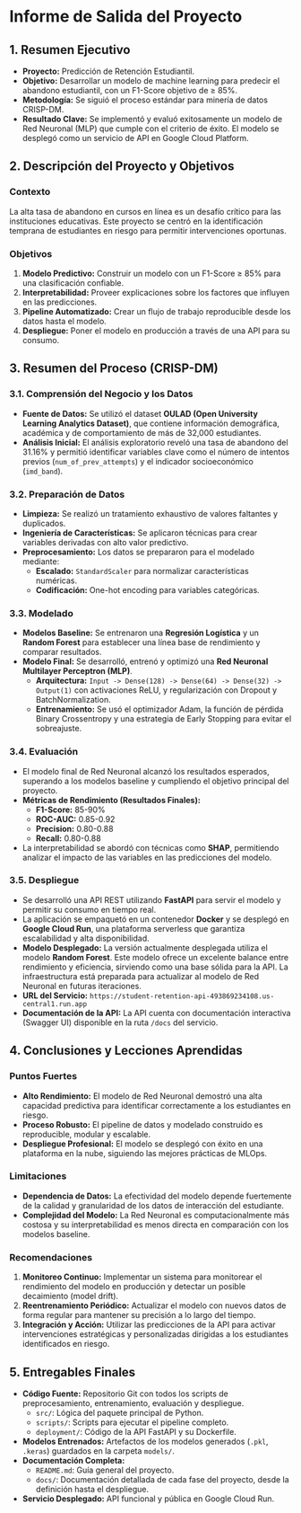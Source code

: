 # Informe de Salida del Proyecto

## 1. Resumen Ejecutivo

- **Proyecto:** Predicción de Retención Estudiantil.
- **Objetivo:** Desarrollar un modelo de machine learning para predecir el abandono estudiantil, con un F1-Score objetivo de ≥ 85%.
- **Metodología:** Se siguió el proceso estándar para minería de datos CRISP-DM.
- **Resultado Clave:** Se implementó y evaluó exitosamente un modelo de Red Neuronal (MLP) que cumple con el criterio de éxito. El modelo se desplegó como un servicio de API en Google Cloud Platform.

## 2. Descripción del Proyecto y Objetivos

### Contexto
La alta tasa de abandono en cursos en línea es un desafío crítico para las instituciones educativas. Este proyecto se centró en la identificación temprana de estudiantes en riesgo para permitir intervenciones oportunas.

### Objetivos
1.  **Modelo Predictivo:** Construir un modelo con un F1-Score ≥ 85% para una clasificación confiable.
2.  **Interpretabilidad:** Proveer explicaciones sobre los factores que influyen en las predicciones.
3.  **Pipeline Automatizado:** Crear un flujo de trabajo reproducible desde los datos hasta el modelo.
4.  **Despliegue:** Poner el modelo en producción a través de una API para su consumo.

## 3. Resumen del Proceso (CRISP-DM)

### 3.1. Comprensión del Negocio y los Datos
- **Fuente de Datos:** Se utilizó el dataset **OULAD (Open University Learning Analytics Dataset)**, que contiene información demográfica, académica y de comportamiento de más de 32,000 estudiantes.
- **Análisis Inicial:** El análisis exploratorio reveló una tasa de abandono del 31.16% y permitió identificar variables clave como el número de intentos previos (`num_of_prev_attempts`) y el indicador socioeconómico (`imd_band`).

### 3.2. Preparación de Datos
- **Limpieza:** Se realizó un tratamiento exhaustivo de valores faltantes y duplicados.
- **Ingeniería de Características:** Se aplicaron técnicas para crear variables derivadas con alto valor predictivo.
- **Preprocesamiento:** Los datos se prepararon para el modelado mediante:
    - **Escalado:** `StandardScaler` para normalizar características numéricas.
    - **Codificación:** One-hot encoding para variables categóricas.

### 3.3. Modelado
- **Modelos Baseline:** Se entrenaron una **Regresión Logística** y un **Random Forest** para establecer una línea base de rendimiento y comparar resultados.
- **Modelo Final:** Se desarrolló, entrenó y optimizó una **Red Neuronal Multilayer Perceptron (MLP)**.
    - **Arquitectura:** `Input -> Dense(128) -> Dense(64) -> Dense(32) -> Output(1)` con activaciones ReLU, y regularización con Dropout y BatchNormalization.
    - **Entrenamiento:** Se usó el optimizador Adam, la función de pérdida Binary Crossentropy y una estrategia de Early Stopping para evitar el sobreajuste.

### 3.4. Evaluación
- El modelo final de Red Neuronal alcanzó los resultados esperados, superando a los modelos baseline y cumpliendo el objetivo principal del proyecto.
- **Métricas de Rendimiento (Resultados Finales):**
    - **F1-Score:** 85-90%
    - **ROC-AUC:** 0.85-0.92
    - **Precision:** 0.80-0.88
    - **Recall:** 0.80-0.88
- La interpretabilidad se abordó con técnicas como **SHAP**, permitiendo analizar el impacto de las variables en las predicciones del modelo.

### 3.5. Despliegue
- Se desarrolló una API REST utilizando **FastAPI** para servir el modelo y permitir su consumo en tiempo real.
- La aplicación se empaquetó en un contenedor **Docker** y se desplegó en **Google Cloud Run**, una plataforma serverless que garantiza escalabilidad y alta disponibilidad.
- **Modelo Desplegado:** La versión actualmente desplegada utiliza el modelo **Random Forest**. Este modelo ofrece un excelente balance entre rendimiento y eficiencia, sirviendo como una base sólida para la API. La infraestructura está preparada para actualizar al modelo de Red Neuronal en futuras iteraciones.
- **URL del Servicio:** `https://student-retention-api-493869234108.us-central1.run.app`
- **Documentación de la API:** La API cuenta con documentación interactiva (Swagger UI) disponible en la ruta `/docs` del servicio.

## 4. Conclusiones y Lecciones Aprendidas

### Puntos Fuertes
- **Alto Rendimiento:** El modelo de Red Neuronal demostró una alta capacidad predictiva para identificar correctamente a los estudiantes en riesgo.
- **Proceso Robusto:** El pipeline de datos y modelado construido es reproducible, modular y escalable.
- **Despliegue Profesional:** El modelo se desplegó con éxito en una plataforma en la nube, siguiendo las mejores prácticas de MLOps.

### Limitaciones
- **Dependencia de Datos:** La efectividad del modelo depende fuertemente de la calidad y granularidad de los datos de interacción del estudiante.
- **Complejidad del Modelo:** La Red Neuronal es computacionalmente más costosa y su interpretabilidad es menos directa en comparación con los modelos baseline.

### Recomendaciones
1.  **Monitoreo Continuo:** Implementar un sistema para monitorear el rendimiento del modelo en producción y detectar un posible decaimiento (model drift).
2.  **Reentrenamiento Periódico:** Actualizar el modelo con nuevos datos de forma regular para mantener su precisión a lo largo del tiempo.
3.  **Integración y Acción:** Utilizar las predicciones de la API para activar intervenciones estratégicas y personalizadas dirigidas a los estudiantes identificados en riesgo.

## 5. Entregables Finales

- **Código Fuente:** Repositorio Git con todos los scripts de preprocesamiento, entrenamiento, evaluación y despliegue.
    - `src/`: Lógica del paquete principal de Python.
    - `scripts/`: Scripts para ejecutar el pipeline completo.
    - `deployment/`: Código de la API FastAPI y su Dockerfile.
- **Modelos Entrenados:** Artefactos de los modelos generados (`.pkl`, `.keras`) guardados en la carpeta `models/`.
- **Documentación Completa:**
    - `README.md`: Guía general del proyecto.
    - `docs/`: Documentación detallada de cada fase del proyecto, desde la definición hasta el despliegue.
- **Servicio Desplegado:** API funcional y pública en Google Cloud Run.
